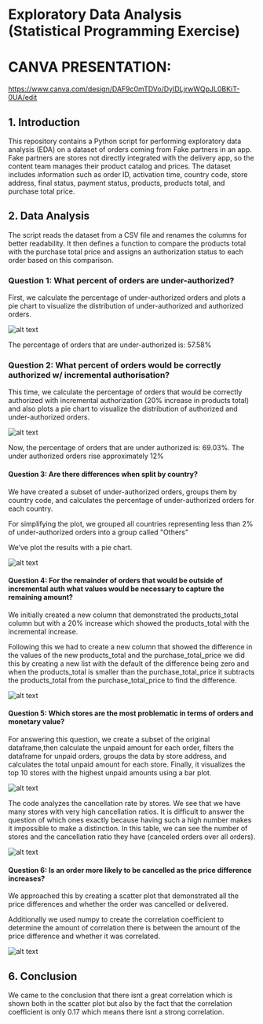 # Exploratory Data Analysis (Statistical Programming Exercise)


# CANVA PRESENTATION:

https://www.canva.com/design/DAF9c0mTDVo/DyIDLjrwWQpJL0BKiT-0UA/edit



## 1. Introduction
This repository contains a Python script for performing exploratory data analysis (EDA) on a dataset of orders coming from Fake partners in an app. Fake partners are stores not directly integrated with the delivery app, so the content team manages their product catalog and prices. The dataset includes information such as order ID, activation time, country code, store address, final status, payment status, products, products total, and purchase total price.


## 2. Data Analysis
The script reads the dataset from a CSV file and renames the columns for better readability. It then defines a function to compare the products total with the purchase total price and assigns an authorization status to each order based on this comparison.

### Question 1: What percent of orders are under-authorized?
First, we calculate the percentage of under-authorized orders and plots a pie chart to visualize the distribution of under-authorized and authorized orders.

![alt text](images/plot1.png)

The percentage of orders that are under-authorized is: 57.58%


### Question 2: What percent of orders would be correctly authorized w/ incremental authorisation?
This time, we calculate the percentage of orders that would be correctly authorized with incremental authorization (20% increase in products total) and also plots a pie chart to visualize the distribution of authorized and under-authorized orders.


![alt text](images/plot2.png)


Now, the percentage of orders that are under authorized is: 69.03%. The under authorized orders rise approximately 12%


#### Question 3: Are there differences when split by country?

We have created a subset of under-authorized orders, groups them by country code, and calculates the percentage of under-authorized orders for each country. 

For simplifying the plot, we grouped all countries representing less than 2% of under-authorized orders into a group called "Others" 

We’ve plot the results with a  pie chart.

![alt text](images/plot3.png)


#### Question 4: For the remainder of orders that would be outside of incremental auth what values would be necessary to capture the remaining amount?


We initially created a new column that demonstrated the products_total column but with a 20% increase which showed the products_total with the incremental increase. 

Following this we had to create a new column that showed the difference in the values of the new products_total and the purchase_total_price we did this by creating a new list with the default of the difference being zero and when the products_total is smaller than the purchase_total_price it subtracts the products_total from the purchase_total_price to find the difference.

![alt text](images/Table2.png)



#### Question 5: Which stores are the most problematic in terms of orders and monetary value?

For answering this question, we create a subset of the original dataframe,then calculate the unpaid amount for each order, filters the dataframe for unpaid orders, groups the data by store address, and calculates the total unpaid amount for each store. Finally, it visualizes the top 10 stores with the highest unpaid amounts using a bar plot.

![alt text](images/plot4.png)


The code analyzes the cancellation rate by stores. We see that we have many stores with very high cancellation ratios. It is difficult to answer the question of which ones exactly because having such a high number makes it impossible to make a distinction.
In this table, we can see the number of stores and the cancellation ratio they have (canceled orders over all orders).

![alt text](images/Table1.png)


#### Question 6:  Is an order more likely to be cancelled as the price difference increases?

We approached this by creating a scatter plot that demonstrated all the price differences and whether the order was cancelled or delivered. 

Additionally we used numpy to create the correlation coefficient to determine the amount of correlation there is between the 
amount of the price difference and whether it was correlated. 

![alt text](images/plot6.png)

## 6. Conclusion 

We came to the conclusion that there isnt a great correlation which is shown both in the scatter plot but also by the fact that the correlation coefficient is only 0.17 which means there isnt a strong correlation.
